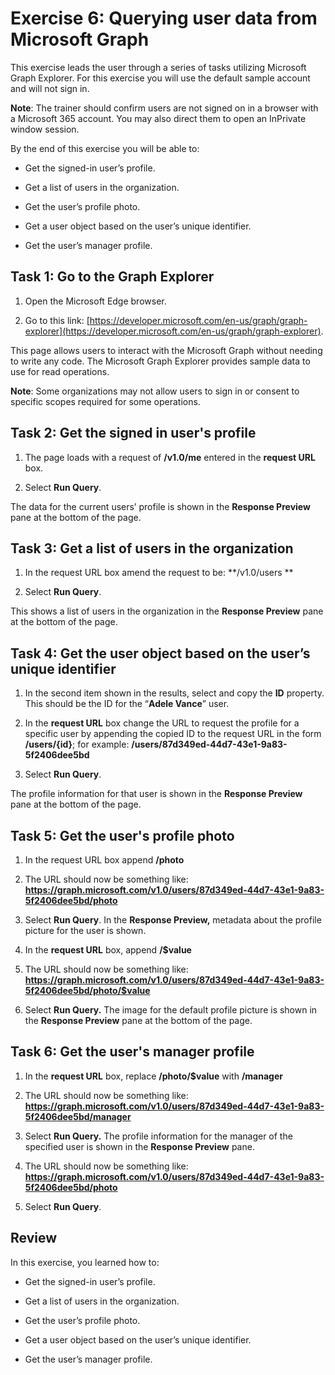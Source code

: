 ﻿# Exercise 6: Querying user data from Microsoft Graph

This exercise leads the user through a series of tasks utilizing Microsoft Graph Explorer. For this exercise you will use the default sample account and will not sign in.

**Note**:
The trainer should confirm users are not signed on in a browser with a Microsoft 365 account. You may also direct them to open an InPrivate window session.
By the end of this exercise you will be able to:

- Get the signed-in user’s profile.

- Get a list of users in the organization.

- Get the user’s profile photo.

- Get a user object based on the user’s unique identifier.

- Get the user’s manager profile.

## Task 1: Go to the Graph Explorer

1. Open the Microsoft Edge browser.

1. Go to this link: [https://developer.microsoft.com/en-us/graph/graph-explorer](https://developer.microsoft.com/en-us/graph/graph-explorer).

This page allows users to interact with the Microsoft Graph without needing to write any code. The Microsoft Graph Explorer provides sample data to use for read operations.

**Note**:
Some organizations may not allow users to sign in or consent to specific scopes required for some operations.
## Task 2: Get the signed in user's profile

1. The page loads with a request of **/v1.0/me** entered in the **request URL** box.

1. Select **Run Query**.

The data for the current users’ profile is shown in the **Response Preview** pane at the bottom of the page.

## Task 3: Get a list of users in the organization

1. In the request URL box amend the request to be: **/v1.0/users	**

1. Select **Run Query**.

This shows a list of users in the organization in the **Response Preview** pane at the bottom of the page.

## Task 4: Get the user object based on the user’s unique identifier

1. In the second item shown in the results, select and copy the **ID** property. This should be the ID for the “**Adele Vance**” user.

1. In the **request URL** box change the URL to request the profile for a specific user by appending the copied ID to the request URL in the form **/users/{id}**; for example: **/users/87d349ed-44d7-43e1-9a83-5f2406dee5bd**

1. Select **Run Query**.

The profile information for that user is shown in the **Response Preview** pane at the bottom of the page.

## Task 5: Get the user's profile photo

1. In the request URL box append **/photo**

1. The URL should now be something like: **https://graph.microsoft.com/v1.0/users/87d349ed-44d7-43e1-9a83-5f2406dee5bd/photo**

1. Select **Run Query**. In the **Response Preview,** metadata about the profile picture for the user is shown.

1. In the **request URL** box, append **/$value**

1. The URL should now be something like: **https://graph.microsoft.com/v1.0/users/87d349ed-44d7-43e1-9a83-5f2406dee5bd/photo/$value**

1. Select **Run Query.** The image for the default profile picture is shown in the **Response Preview** pane at the bottom of the page.

## Task 6: Get the user's manager profile

1. In the **request URL** box, replace **/photo/$value** with **/manager**

1. The URL should now be something like: **https://graph.microsoft.com/v1.0/users/87d349ed-44d7-43e1-9a83-5f2406dee5bd/manager**

1. Select **Run Query.** The profile information for the manager of the specified user is shown in the **Response Preview** pane.

1. The URL should now be something like: **https://graph.microsoft.com/v1.0/users/87d349ed-44d7-43e1-9a83-5f2406dee5bd/photo**

1. Select **Run Query**.

## Review

In this exercise, you learned how to:

- Get the signed-in user’s profile.

- Get a list of users in the organization.

- Get the user’s profile photo.

- Get a user object based on the user’s unique identifier.

- Get the user’s manager profile.

